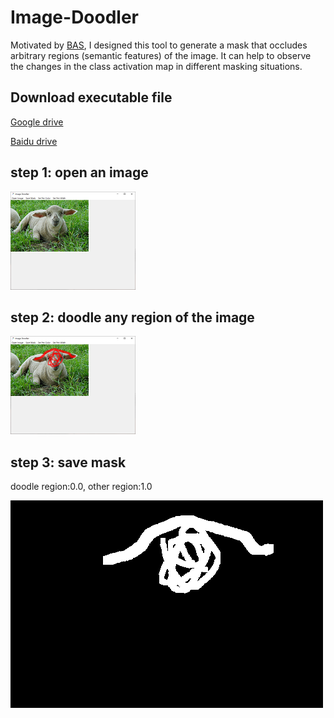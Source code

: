 # Image-Doodler
Motivated by [BAS](https://arxiv.org/pdf/2309.12943v1), I designed this tool to generate a mask that occludes arbitrary regions (semantic features) of the image.
It can help to observe the changes in the class activation map in different masking situations.

## Download executable file
[Google drive](https://drive.google.com/file/d/1hJPo0ULw1BCam8qFI9kgRg8rKyb-rKHC/view?usp=drive_link)  

[Baidu drive](https://pan.baidu.com/s/1wu4Wy8Oqo5M-JImIJSSidg?pwd=pwvw)
## step 1: open an image
![Image Text](open.PNG)
## step 2: doodle any region of the image
![Image Text](paint.PNG)
## step 3: save mask
doodle region:0.0, other region:1.0  

![Image Text](mask.png)
